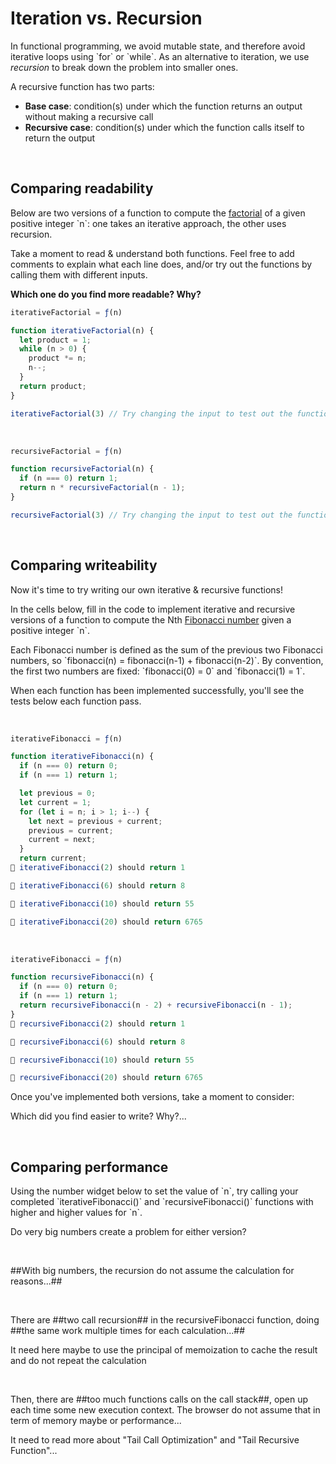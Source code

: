 # Iteration vs. Recursion

In functional programming, we avoid mutable state, and therefore avoid iterative loops using \`for\` or \`while\`. As an alternative to iteration, we use _recursion_ to break down the problem into smaller ones.

A recursive function has two parts:
- **Base case**: condition(s) under which the function returns an output without making a recursive call  
- **Recursive case**: condition(s) under which the function calls itself to return the output


</br>



## Comparing readability

Below are two versions of a function to compute the [factorial](https://en.wikipedia.org/wiki/Factorial) of a given positive integer \`n\`: one takes an iterative approach, the other uses recursion.

Take a moment to read & understand both functions. Feel free to add comments to explain what each line does, and/or try out the functions by calling them with different inputs. 

**Which one do you find more readable? Why?**


```javascript
iterativeFactorial = ƒ(n)

function iterativeFactorial(n) {
  let product = 1;
  while (n > 0) {
    product *= n;
    n--;
  }
  return product;
}

iterativeFactorial(3) // Try changing the input to test out the function
```



</br>




```javascript
recursiveFactorial = ƒ(n)

function recursiveFactorial(n) {
  if (n === 0) return 1;
  return n * recursiveFactorial(n - 1);
}

recursiveFactorial(3) // Try changing the input to test out the function
```

</br>






## Comparing writeability

Now it's time to try writing our own iterative & recursive functions!

In the cells below, fill in the code to implement iterative and recursive versions of a function to compute the Nth [Fibonacci number](https://en.wikipedia.org/wiki/Fibonacci_number) given a positive integer \`n\`.

Each Fibonacci number is defined as the sum of the previous two Fibonacci numbers, so \`fibonacci(n) = fibonacci(n-1) + fibonacci(n-2)\`. By convention, the first two numbers are fixed: \`fibonacci(0) = 0\` and \`fibonacci(1) = 1\`.

When each function has been implemented successfully, you'll see the tests below each function pass.


</br>
 


```javascript
iterativeFibonacci = ƒ(n)

function iterativeFibonacci(n) { 
  if (n === 0) return 0;
  if (n === 1) return 1;

  let previous = 0;
  let current = 1;
  for (let i = n; i > 1; i--) {
    let next = previous + current;
    previous = current;
    current = next;
  }
  return current;
🎉 iterativeFibonacci(2) should return 1

🎉 iterativeFibonacci(6) should return 8

🎉 iterativeFibonacci(10) should return 55

🎉 iterativeFibonacci(20) should return 6765
```

  
</br>


```javascript
iterativeFibonacci = ƒ(n)

function recursiveFibonacci(n) {
  if (n === 0) return 0;
  if (n === 1) return 1;
  return recursiveFibonacci(n - 2) + recursiveFibonacci(n - 1);
}
🎉 recursiveFibonacci(2) should return 1

🎉 recursiveFibonacci(6) should return 8

🎉 recursiveFibonacci(10) should return 55

🎉 recursiveFibonacci(20) should return 6765
```
  Once you've implemented both versions, take a moment to consider:
  
  Which did you find easier to write? Why?...



</br>


## Comparing performance

Using the number widget below to set the value of \`n\`, try calling your completed \`iterativeFibonacci()\` and \`recursiveFibonacci()\` functions with higher and higher values for \`n\`. 

Do very big numbers create a problem for either version?


</br>


##With big numbers, the recursion do not assume the calculation for reasons...##


</br>


There are ##two call recursion## in the recursiveFibonacci function, doing ##the same work multiple times for each calculation...##

It need here maybe to use the principal of memoization to cache the result and do not repeat the calculation


</br>


Then, there are ##too much functions calls on the call stack##, open up each time some new execution context. The browser do not assume that in term of memory maybe or performance...

It need to read more about "Tail Call Optimization" and "Tail Recursive Function"...

